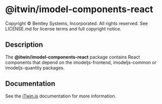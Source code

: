 # @itwin/imodel-components-react

Copyright © Bentley Systems, Incorporated. All rights reserved. See LICENSE.md for license terms and full copyright notice.

## Description

The __@itwin/imodel-components-react__ package contains React components that depend on the imodeljs-frontend, imodeljs-common or imodeljs-quantity packages.

## Documentation

See the [iTwin.js](https://www.itwinjs.org) documentation for more information.
